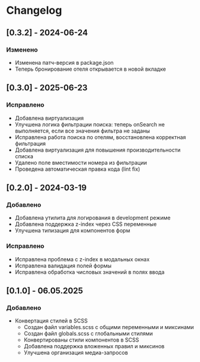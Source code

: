 # Changelog

## [0.3.2] - 2024-06-24

### Изменено

- Изменена патч-версия в package.json
- Теперь бронирование отеля открывается в новой вкладке

## [0.3.0] - 2025-06-23

### Исправлено

- Добавлена виртуализация
- Улучшена логика фильтрации поиска: теперь onSearch не выполняется, если все значения фильтра не заданы
- Исправлена работа поиска по отелям, восстановлена корректная фильтрация
- Добавлена виртуализация для повышения производительности списка
- Удалено поле вместимости номера из фильтрации
- Проведена автоматическая правка кода (lint fix)

## [0.2.0] - 2024-03-19

### Добавлено

- Добавлена утилита для логирования в development режиме
- Добавлена поддержка z-index через CSS переменные
- Улучшена типизация для компонентов форм

### Исправлено

- Исправлена проблема с z-index в модальных окнах
- Исправлена валидация полей формы
- Исправлена обработка числовых значений в полях ввода

## [0.1.0] - 06.05.2025

### Добавлено

- Конвертация стилей в SCSS
    - Создан файл variables.scss с общими переменными и миксинами
    - Создан файл globals.scss с глобальными стилями
    - Конвертированы стили компонентов в SCSS
    - Добавлена поддержка вложенных правил и миксинов
    - Улучшена организация медиа-запросов
